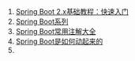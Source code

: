 1. [Spring Boot 2.x基础教程：快速入门](https://mp.weixin.qq.com/s/SOrTxLy4qnSuU5WzBu9t4w)
2. [Spring Boot系列](http://www.ityouknow.com/spring-boot)
3. [Spring Boot常用注解大全](https://mp.weixin.qq.com/s/VYHQn51UxpyxfAyBvb4bCQ)
4. [Spring Boot是如何动起来的](https://mp.weixin.qq.com/s/lRCxFiiUwD2C2WidTrMTkQ)
5. 

